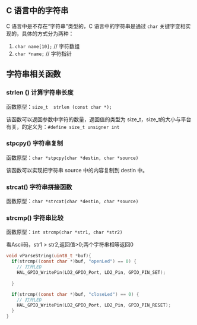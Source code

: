 ## C 语言中的字符串

C 语言中是不存在“字符串”类型的，C 语言中的字符串是通过 `char` 关键字变相实现的，具体的方式分为两种：

1. `char name[10];` // 字符数组
2. `char *name;` // 字符指针

## 字符串相关函数

### strlen () 计算字符串长度

函数原型：`size_t  strlen (const char *);`

该函数可以返回参数中字符的数量，返回值的类型为 size_t，size_t的大小与平台有关，的定义为：`#define size_t unsigner int`



### stpcpy() 字符串复制

函数原型：`char *stpcpy(char *destin, char *source)`

该函数可以实现把字符串 source 中的内容复制到 destin 中。

### strcat() 字符串拼接函数

函数原型：`char *strcat(char *destin, char *source)`

### strcmp() 字符串比较

函数原型：`int strcmp(char *str1, char *str2)`

看Ascii码，str1 > str2,返回值>0;两个字符串相等返回0

```c
void vParseString(uint8_t *buf){
  if(strcmp((const char *)buf, "openLed") == 0) {
    // 打开LED
    HAL_GPIO_WritePin(LD2_GPIO_Port, LD2_Pin, GPIO_PIN_SET);
    
  }

  if(strcmp((const char *)buf, "closeLed") == 0) {
    // 打开LED
    HAL_GPIO_WritePin(LD2_GPIO_Port, LD2_Pin, GPIO_PIN_RESET);
  }
}
```





